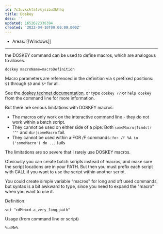 ```yaml
---
id: 7c3uvxcktatvsjsibu3bhaq
title: Doskey
desc: ''
updated: 1652622336394
created: '2022-04-10T00:00:00.000Z'
---
```


- Areas: [[Windows]]

---

the DOSKEY command can be used to define macros, which are analogous to aliases.

```
doskey macroName=macroDefinition
```

Macro parameters are referenced in the definition via `$` prefixed positions: `$1` through `$9` and `$*` for all.

See the [doskey technet documentation](https://technet.microsoft.com/en-us/library/bb490894.aspx), or type `doskey /?` or `help doskey` from the command line for more information.

But there are serious limitations with DOSKEY macros:

- The macros only work on the interactive command line - they do not work within a batch script.
- They cannot be used on either side of a pipe: Both `someMacro|findstr '^'` and `dir|someMacro` fail.
- They cannot be used within a FOR /F commands: `for /f %A in ('someMacro') do ...` fails

The limitations are so severe that I rarely use DOSKEY macros.

Obviously you can create batch scripts instead of macros, and make sure the script locations are in your PATH. But then you must prefix each script with CALL if you want to use the script within another script.

You could create simple variable "macros" for long and oft used commands, but syntax is a bit awkward to type, since you need to expand the "macro" when you want to use it.

Definition:

```
set "cdMe=cd a_very_long_path"
```

Usage (from command line or script)

```
%cdMe%
```
